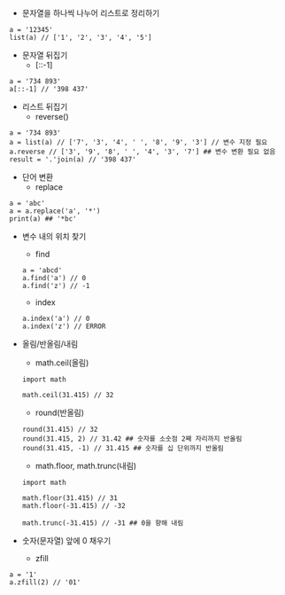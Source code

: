 * 문자열을 하나씩 나누어 리스트로 정리하기
```
a = '12345'
list(a) // ['1', '2', '3', '4', '5']
```

* 문자열 뒤집기
  - [::-1]
```
a = '734 893'
a[::-1] // '398 437'
```
* 리스트 뒤집기
   - reverse()
```
a = '734 893'
a = list(a) // ['7', '3', '4', ' ', '8', '9', '3'] // 변수 지정 필요
a.reverse // ['3', '9', '8', ' ', '4', '3', '7'] ## 변수 변환 필요 없음
result = '.'join(a) // '398 437'
```

* 단어 변환
  - replace
```
a = 'abc'
a = a.replace('a', '*')
print(a) ## '*bc'
```

* 변수 내의 위치 찾기
  - find
  ```
  a = 'abcd'
  a.find('a') // 0
  a.find('z') // -1
  ```
  - index
  ```
  a.index('a') // 0
  a.index('z') // ERROR
  ```

* 올림/반올림/내림
  - math.ceil(올림)
  ```
  import math
  
  math.ceil(31.415) // 32
  ```
  - round(반올림)
  ```
  round(31.415) // 32
  round(31.415, 2) // 31.42 ## 숫자를 소숫점 2째 자리까지 반올림
  round(31.415, -1) // 31.415 ## 숫자를 십 단위까지 반올림
  ```
  - math.floor, math.trunc(내림)
  ```
  import math
  
  math.floor(31.415) // 31
  math.floor(-31.415) // -32
  
  math.trunc(-31.415) // -31 ## 0을 향해 내림
  ```
  
* 숫자(문자열) 앞에 0 채우기
  - zfill
```
a = '1'
a.zfill(2) // '01'
```
